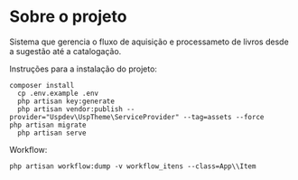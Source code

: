 # Sobre o projeto

Sistema que gerencia o fluxo de aquisição e processameto de livros
desde a sugestão até a catalogação.

Instruções para a instalação do projeto:

    composer install
	  cp .env.example .env
	  php artisan key:generate
	  php artisan vendor:publish --provider="Uspdev\UspTheme\ServiceProvider" --tag=assets --force
    php artisan migrate
	  php artisan serve
	

Workflow: 

    php artisan workflow:dump -v workflow_itens --class=App\\Item



